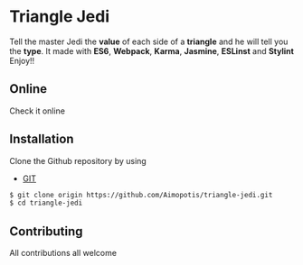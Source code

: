 # Triangle Jedi
Tell the master Jedi the **value** of each side of a **triangle** and he will tell you the **type**.
It made with **ES6**, **Webpack**, **Karma**, **Jasmine**, **ESLinst** and **Stylint** Enjoy!!


## Online 
Check it online 

## Installation
Clone the Github repository by using 
* [GIT](https://git-scm.com/downloads)
```sh
$ git clone origin https://github.com/Aimopotis/triangle-jedi.git
$ cd triangle-jedi
```



## Contributing
All contributions all welcome
